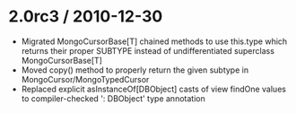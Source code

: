 
2\.0rc3 / 2010-12-30 
==================

  * Migrated MongoCursorBase[T] chained methods to use this.type which returns their proper SUBTYPE instead of undifferentiated superclass MongoCursorBase[T]
  * Moved copy() method to properly return the given subtype in MongoCursor/MongoTypedCursor
  * Replaced explicit asInstanceOf[DBObject] casts of view findOne values to compiler-checked ': DBObject' type annotation

